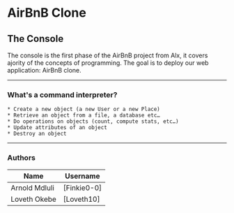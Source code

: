 # AirBnB Clone
## The Console
The console is the first phase of the AirBnB project from Alx, it covers ajority of the concepts of programming. The goal is to deploy our web application: AirBnB clone.
***
### What's a command interpreter?
    * Create a new object (a new User or a new Place)
    * Retrieve an object from a file, a database etc…
    * Do operations on objects (count, compute stats, etc…)
    * Update attributes of an object
    * Destroy an object
***
### Authors
| Name| Username|
|----|--------|
| Arnold Mdluli|[Finkie0-0]|
| Loveth Okebe |[Loveth10]|
